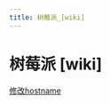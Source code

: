 ```yaml
---
title: 树莓派_[wiki]
---
```


# 树莓派 [wiki]

[修改hostname](%E6%A0%91%E8%8E%93%E6%B4%BE%20%5Bwiki%5D/%E4%BF%AE%E6%94%B9hostname%20365f2f9f385348cbbebc03eb462799e2.md)